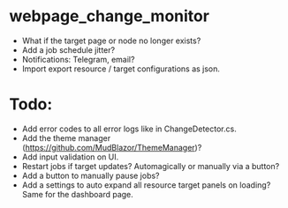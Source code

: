 # webpage_change_monitor

- What if the target page or node no longer exists?
- Add a job schedule jitter?
- Notifications: Telegram, email?
- Import export resource / target configurations as json.

# Todo:

- Add error codes to all error logs like in ChangeDetector.cs.
- Add the theme manager (https://github.com/MudBlazor/ThemeManager)?
- Add input validation on UI.
- Restart jobs if target updates? Automagically or manually via a button?
- Add a button to manually pause jobs?
- Add a settings to auto expand all resource target panels on loading? Same for the dashboard page.
